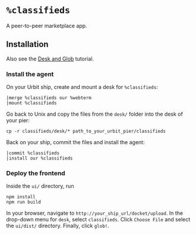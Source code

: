 `%classifieds`
===
A peer-to-peer marketplace app.



## Installation
Also see the [Desk and Glob](https://developers.urbit.org/guides/core/app-school-full-stack/8-desk) tutorial.

### Install the agent
On your Urbit ship, create and mount a desk for `%classifieds`:
```
|merge %classifieds our %webterm
|mount %classifieds
```
Go back to Unix and copy the files from the `desk/` folder into the desk of your pier:
```shell
cp -r classifieds/desk/* path_to_your_urbit_pier/classifieds
```
Back on your ship, commit the files and install the agent:
```
|commit %classifieds
|install our %classifieds
```
### Deploy the frontend
Inside the `ui/` directory, run
```shell
npm install
npm run build
```

In your browser, navigate to `http://your_ship_url/docket/upload`. In the drop-down menu for `desk`, select `classifieds`. Click `Choose File` and select the `ui/dist/` directory. Finally, click `glob!`.
